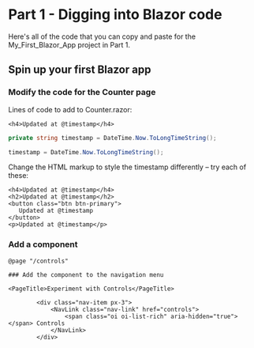 # Part 1 - Digging into Blazor code

Here's all of the code that you can copy and paste for the My_First_Blazor_App project in Part 1.

## Spin up your first Blazor app

### Modify the code for the Counter page

Lines of code to add to Counter.razor:

```razor
<h4>Updated at @timestamp</h4>
```

```c#
private string timestamp = DateTime.Now.ToLongTimeString();
```

```c#
timestamp = DateTime.Now.ToLongTimeString();
```

Change the HTML markup to style the timestamp differently – try each of these:

```razor
<h4>Updated at @timestamp</h4>
<h2>Updated at @timestamp</h2>
<button class="btn btn-primary">
   Updated at @timestamp
</button>
<p>Updated at @timestamp</p>
```

### Add a component

```razor
@page "/controls"

### Add the component to the navigation menu

<PageTitle>Experiment with Controls</PageTitle>
```

```razor
        <div class="nav-item px-3">
            <NavLink class="nav-link" href="controls">
                <span class="oi oi-list-rich" aria-hidden="true"></span> Controls
            </NavLink>
        </div>
```
